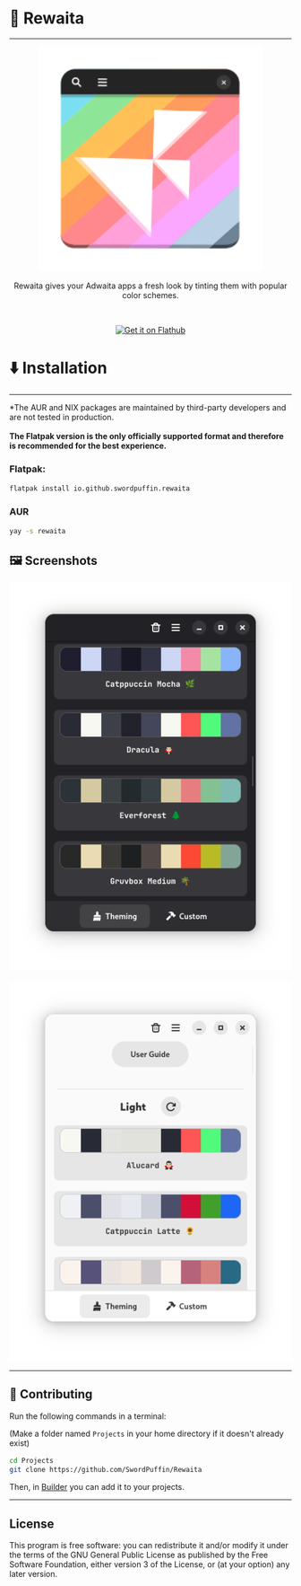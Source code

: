# 🎨 Rewaita
---

<p align="center">
  <img src="https://github.com/SwordPuffin/Rewaita/blob/main/data/icons/hicolor/scalable/apps/io.github.swordpuffin.rewaita.svg" width="400"/>
</p>

<p align="center">Rewaita gives your Adwaita apps a fresh look by tinting them with popular color schemes.</p>
<br>
<p align="center"> 
    <a href="https://flathub.org/apps/io.github.swordpuffin.rewaita"> 
       <img width="200" alt="Get it on Flathub" src="https://flathub.org/api/badge?svg&locale=en"/> 
    </a>
</p>

# ⬇️ Installation 
---
*The AUR and NIX packages are maintained by third-party developers and are not tested in production.
<br/>
<br/>
**The Flatpak version is the only officially supported format and therefore is recommended for the best experience.**

### Flatpak:
```bash
flatpak install io.github.swordpuffin.rewaita
```
### AUR
```bash
yay -s rewaita
```


## 🖼️ Screenshots

<p align="center">
  <img src="https://github.com/SwordPuffin/Rewaita/blob/main/data/screenshots/Screenshot1.png" width="600"/>
  <br><br>
  <img src="https://github.com/SwordPuffin/Rewaita/blob/main/data/screenshots/Screenshot2.png" width="600"/>
</p>

---

## 🤝 Contributing

Run the following commands in a terminal:

(Make a folder named `Projects` in your home directory if it doesn't already exist)

```bash
cd Projects
git clone https://github.com/SwordPuffin/Rewaita
```

Then, in [Builder](https://apps.gnome.org/Builder/) you can add it to your projects.

---

## License
This program is free software: you can redistribute it and/or modify it under the terms of the GNU General Public License as published by the Free Software Foundation, either version 3 of the License, or (at your option) any later version.
